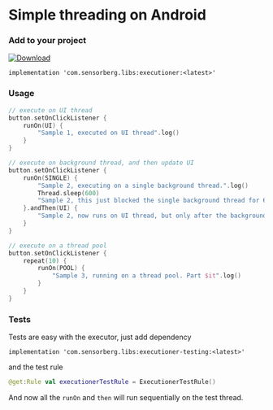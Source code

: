 # Simple threading on Android

### Add to your project

[ ![Download](https://api.bintray.com/packages/sensorberg/maven/executioner/images/download.svg) ](https://bintray.com/sensorberg/maven/executioner/_latestVersion)

```
implementation 'com.sensorberg.libs:executioner:<latest>'
```

### Usage

```Kotlin
// execute on UI thread
button.setOnClickListener {
    runOn(UI) {
        "Sample 1, executed on UI thread".log()
    }
}

```

```Kotlin
// execute on background thread, and then update UI
button.setOnClickListener {
    runOn(SINGLE) {
        "Sample 2, executing on a single background thread.".log()
        Thread.sleep(600)
        "Sample 2, this just blocked the single background thread for 600ms, don't do that".log()
    }.andThen(UI) {
        "Sample 2, now runs on UI thread, but only after the background execution".log()
    }
}

```

```Kotlin
// execute on a thread pool
button.setOnClickListener {
    repeat(10) {
        runOn(POOL) {
            "Sample 3, running on a thread pool. Part $it".log()
        }
    }
}
```

### Tests
Tests are easy with the executor, just add dependency

```
implementation 'com.sensorberg.libs:executioner-testing:<latest>'

```

and the test rule

```Kotlin
@get:Rule val executionerTestRule = ExecutionerTestRule()
```

And now all the `runOn` and `then` will run sequentially on the test thread.